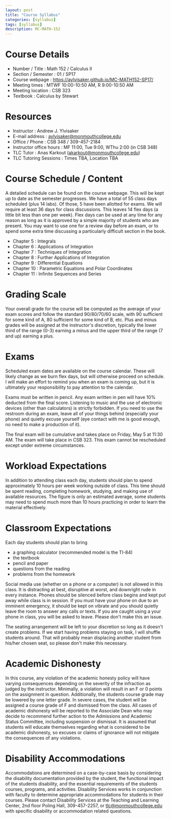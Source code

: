 ```yaml
---
layout: post
title: "Course Syllabus"
categories: [syllabus]
tags: [syllabus]
description: MC-MATH-152
---
```


# Course Details
* Number / Title : Math 152 / Calculus II
* Section / Semester : 01 / SP17
* Course webpage : https://aylvisaker.github.io/MC-MATH152-SP17/
* Meeting times : MTWF 10:00-10:50 AM, R 9:00-10:50 AM
* Meeting location : CSB 323
* Textbook : Calculus by Stewart

# Resources
* Instructor : Andrew J. Ylvisaker
* E-mail address : aylvisaker@monmouthcollege.edu 
* Office / Phone : CSB 348 / 309-457-2184
* Instructor office hours : MF 11:00, Tue 9:00, WThu 2:00 (in CSB 348)
* TLC Tutor : Anas Karkout (akarkout@monmouthcollege.edu)
* TLC Tutoring Sessions : Times TBA, Location TBA

# Course Schedule / Content
A detailed schedule can be found on the course webpage. This will be kept up to date as the semester progresses. We have a total of 55 class days scheduled (plus 14 labs). Of those, 5 have been allotted for exams. We will require at least 36 days for class discussions. This leaves 14 flex days (a little bit less than one per week). Flex days can be used at any time for any reason as long as it is approved by a simple majority of students who are present. You may want to use one for a review day before an exam, or to spend some extra time discussing a particularly difficult section in the book.

* Chapter 5 : Integrals
* Chapter 6 : Applications of Integration
* Chapter 7 : Techniques of Integration
* Chapter 8 : Further Applications of Integration
* Chapter 9 : Differential Equations
* Chapter 10 : Parametric Equations and Polar Coordinates
* Chapter 11 : Infinite Sequences and Series

# Grading Scale
Your overall grade for the course will be computed as the average of your exam scores and follow the standard 90/80/70/60 scale, with 90 sufficient for some kind of A, 80 sufficient for some kind of B, etc. Plus and minus grades will be assigned at the instructor's discretion, typically the lower third of the range (0-3) earning a minus and the upper third of the range (7 and up) earning a plus.

# Exams
Scheduled exam dates are available on the course calendar. These will likely change as we burn flex days, but will otherwise proceed on schedule. I will make an effort to remind you when an exam is coming up, but it is ultimately your responsibility to pay attention to the calendar.

Exams must be written in pencil. Any exam written in pen will have 10% deducted from the final score. Listening to music and the use of electronic devices (other than calculators) is strictly forbidden. If you need to use the restroom during an exam, leave all of your things behind (especially your phone) and quietly excuse yourself (eye contact with me is good enough, no need to make a production of it).

The final exam will be cumulative and takes place on Friday, May 5 at 11:30 AM. The exam will take place in CSB 323. This exam cannot be rescheduled except under extreme circumstances.

# Workload Expectations
In addition to attending class each day, students should plan to spend approximately 10 hours per week working outside of class. This time should be spent reading, completing homework, studying, and making use of available resources. The figure is only an estimated average, some students may need to spend much more than 10 hours practicing in order to learn the material effectively.

# Classroom Expectations

Each day students should plan to bring 
* a graphing calculator (recommended model is the TI-84)
* the textbook
* pencil and paper
* questions from the reading
* problems from the homework

Social media use (whether on a phone or a computer) is not allowed in this class. It is distracting at best, disruptive at worst, and downright rude in every instance. Phones should be silenced before class begins and kept put away while class is in session. If you must have your phone on due to an imminent emergency, it should be kept on vibrate and you should quietly leave the room to answer any calls or texts. If you are caught using a your phone in class, you will be asked to leave. Please don't make this an issue.

The seating arrangement will be left to your discretion so long as it doesn't create problems. If we start having problems staying on task, I will shuffle students around. That will probably mean displacing another student from his/her chosen seat, so please don't make this necessary.

# Academic Dishonesty
In this course, any violation of the academic honesty policy will have varying consequences depending on the severity of the infraction as judged by the instructor. Minimally, a violation will result in an F or 0 points on the assignment in question. Additionally, the students course grade may be lowered by one letter grade. In severe cases, the student will be assigned a course grade of F and dismissed from the class. All cases of academic dishonesty will be reported to the Associate Dean who may decide to recommend further action to the Admissions and Academic Status Committee, including suspension or dismissal. It is assumed that students will educate themselves regarding what is considered to be academic dishonesty, so excuses or claims of ignorance will not mitigate the consequences of any violations.

# Disability Accommodations
Accommodations are determined on a case-by-case basis by considering the disability documentation provided by the student, the functional impact of the students disability, and the essential requirements of the students courses, programs, and activities. Disability Services works in conjunction with faculty to determine appropriate accommodations for students in their courses. Please contact Disability Services at the Teaching and Learning Center, 2nd floor Poling Hall, 309-457-2257, or tlc@monmouthcollege.edu with specific disability or accommodation related questions.

